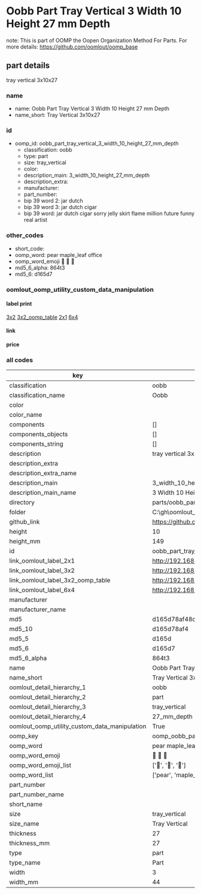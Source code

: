 # Oobb Part Tray Vertical 3 Width 10 Height 27 mm Depth  

note: This is part of OOMP the Oopen Organization Method For Parts. For more details: https://github.com/oomlout/oomp_base

##  part details
  



tray vertical 3x10x27



### name
* name: Oobb Part Tray Vertical 3 Width 10 Height 27 mm Depth
* name_short: Tray Vertical 3x10x27 
### id
* oomp_id: oobb_part_tray_vertical_3_width_10_height_27_mm_depth
  * classification: oobb
  * type: part
  * size: tray_vertical
  * color: 
  * description_main: 3_width_10_height_27_mm_depth
  * description_extra: 
  * manufacturer: 
  * part_number: 
  * bip 39 word 2: jar dutch
  * bip 39 word 3: jar dutch cigar
  * bip 39 word: jar dutch cigar sorry jelly skirt flame million future funny real artist

### other_codes
* short_code: 
* oomp_word: pear maple_leaf office
* oomp_word_emoji :pear: :maple_leaf: :office:
* md5_6_alpha: 864t3
* md5_6: d165d7






### oomlout_oomp_utility_custom_data_manipulation
#### label print
[3x2](http://192.168.1.245:1112/?label=oomp%20864t3)
[3x2_oomp_table](http://192.168.1.108:1112/?label=oomp%20864t3)
[2x1](http://192.168.1.242:1112/?label=oomp%20864t3)
[6x4](http://192.168.1.55:1112/?label=oomp%20864t3)    

#### link

                              

#### price







### all codes 
| key | value |  
| --- | --- |  
| classification | oobb |  
| classification_name | Oobb |  
| color |  |  
| color_name |  |  
| components | [] |  
| components_objects | [] |  
| components_string | [] |  
| description | tray vertical 3x10x27 |  
| description_extra |  |  
| description_extra_name |  |  
| description_main | 3_width_10_height_27_mm_depth |  
| description_main_name | 3 Width 10 Height 27 mm Depth |  
| directory | parts/oobb_part_tray_vertical_3_width_10_height_27_mm_depth |  
| folder | C:\gh\oomlout_oobb_version_4_generated_parts\parts\oobb_part_tray_vertical_3_width_10_height_27_mm_depth |  
| github_link | https://github.com/oomlout/oomlout_oomp_part_src/tree/main/parts/oobb_part_tray_vertical_3_width_10_height_27_mm_depth |  
| height | 10 |  
| height_mm | 149 |  
| id | oobb_part_tray_vertical_3_width_10_height_27_mm_depth |  
| link_oomlout_label_2x1 | http://192.168.1.242:1112/?label=oomp%20864t3 |  
| link_oomlout_label_3x2 | http://192.168.1.245:1112/?label=oomp%20864t3 |  
| link_oomlout_label_3x2_oomp_table | http://192.168.1.108:1112/?label=oomp%20864t3 |  
| link_oomlout_label_6x4 | http://192.168.1.55:1112/?label=oomp%20864t3 |  
| manufacturer |  |  
| manufacturer_name |  |  
| md5 | d165d78af48cab0b2abbecf651d11bba |  
| md5_10 | d165d78af4 |  
| md5_5 | d165d |  
| md5_6 | d165d7 |  
| md5_6_alpha | 864t3 |  
| name | Oobb Part Tray Vertical 3 Width 10 Height 27 mm Depth |  
| name_short | Tray Vertical 3x10x27  |  
| oomlout_detail_hierarchy_1 | oobb |  
| oomlout_detail_hierarchy_2 | part |  
| oomlout_detail_hierarchy_3 | tray_vertical |  
| oomlout_detail_hierarchy_4 | 27_mm_depth |  
| oomlout_oomp_utility_custom_data_manipulation | True |  
| oomp_key | oomp_oobb_part_tray_vertical_3_width_10_height_27_mm_depth |  
| oomp_word | pear maple_leaf office |  
| oomp_word_emoji | :pear: :maple_leaf: :office: |  
| oomp_word_emoji_list | [':pear:', ':maple_leaf:', ':office:'] |  
| oomp_word_list | ['pear', 'maple_leaf', 'office'] |  
| part_number |  |  
| part_number_name |  |  
| short_name |  |  
| size | tray_vertical |  
| size_name | Tray Vertical |  
| thickness | 27 |  
| thickness_mm | 27 |  
| type | part |  
| type_name | Part |  
| width | 3 |  
| width_mm | 44 |  
